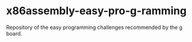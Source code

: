 # x86assembly-easy-pro-g-ramming
Repository of the easy programming challenges recommended by the g board.
